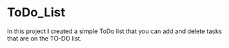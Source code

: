 # ToDo_List
In this project I created a simple ToDo list that you can add and delete tasks that are on the TO-DO list.
